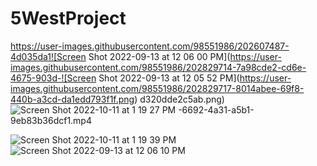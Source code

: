 # 5WestProject

https://user-images.githubusercontent.com/98551986/202607487-4d035da1![Screen Shot 2022-09-13 at 12 06 00 PM](https://user-images.githubusercontent.com/98551986/202829714-7a98cde2-cd6e-4675-903d-![Screen Shot 2022-09-13 at 12 05 52 PM](https://user-images.githubusercontent.com/98551986/202829717-8014abee-69f8-440b-a3cd-da1edd793f1f.png)
d320dde2c5ab.png)
![Screen Shot 2022-10-11 at 1 19 27 PM](https://user-images.githubusercontent.com/98551986/202829715-cfe8ddbc-ab46-48cf-b337-84d6b7b0c4ca.png)
-6692-4a31-a5b1-9eb83b36dcf1.mp4

![Screen Shot 2022-10-11 at 1 19 39 PM](https://user-images.githubusercontent.com/98551986/202829746-80a0fb11-c9bf-4e3c-8ff0-46dada74d851.png)
![Screen Shot 2022-09-13 at 12 06 10 PM](https://user-images.githubusercontent.com/98551986/202829747-5c314e60-1806-4057-96c6-73e9652dde8e.png)
